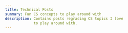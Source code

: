 ```yaml
---
title: Technical Posts
summary: Fun CS concepts to play around with
description: Contains posts regrading CS topics I love 
             to play around with.
---
```

